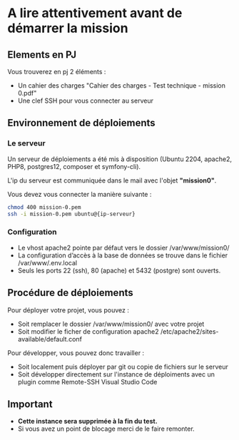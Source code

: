 # A lire attentivement avant de démarrer la mission
## Elements en PJ

Vous trouverez en pj 2 éléments :

- Un cahier des charges "Cahier des charges - Test technique - mission 0.pdf"
- Une clef SSH pour vous connecter au serveur

## Environnement de déploiements
### Le serveur

Un serveur de déploiements a été mis à disposition (Ubuntu 2204, apache2, PHP8, postgres12, composer et symfony-cli). 

L'ip du serveur est communiquée dans le mail avec l'objet **"mission0"**.

Vous devez vous connecter la manière suivante :

```sh
chmod 400 mission-0.pem
ssh -i mission-0.pem ubuntu@{ip-serveur}
```

### Configuration

- Le vhost apache2 pointe par défaut vers le dossier /var/www/mission0/
- La configuration d’accès à la base de données se trouve dans le fichier /var/www/.env.local
- Seuls les ports 22 (ssh), 80 (apache) et 5432 (postgre) sont ouverts.

## Procédure de déploiements

Pour déployer votre projet, vous pouvez :

- Soit remplacer le dossier /var/www/mission0/ avec votre projet
- Soit modifier le ficher de configuration apache2 /etc/apache2/sites-available/default.conf

Pour développer, vous pouvez donc travailler :

- Soit localement puis déployer par git ou copie de fichiers sur le serveur
- Soit développer directement sur l'instance de déploiments avec un plugin comme Remote-SSH Visual Studio Code


## Important

- **Cette instance sera supprimée à la fin du test.**
- Si vous avez un point de blocage merci de le faire remonter.



